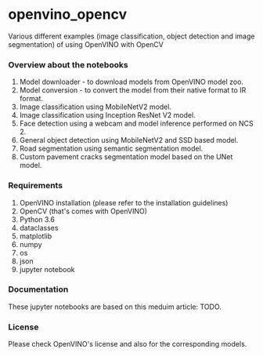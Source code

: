 # openvino_opencv
Various different examples (image classification, object detection and image segmentation) of using OpenVINO with OpenCV


### Overview about the notebooks
1. Model downloader - to download models from OpenVINO model zoo. 
2. Model conversion - to convert the model from their native format to IR format. 
3. Image classification using MobileNetV2 model. 
4. Image classification using Inception ResNet V2 model. 
5. Face detection using a webcam and model inference performed on NCS 2. 
6. General object detection using MobileNetV2 and SSD based model. 
7. Road segmentation using semantic segmentation model. 
8. Custom pavement cracks segmentation model based on the UNet model. 


### Requirements
1. OpenVINO installation (please refer to the installation guidelines)
2. OpenCV (that's comes with OpenVINO)
3. Python 3.6
4. dataclasses
5. matplotlib
6. numpy 
7. os
8. json
9. jupyter notebook

### Documentation
These jupyter notebooks are based on this meduim article: TODO.

### License
Please check OpenVINO's license and also for the corresponding models. 
